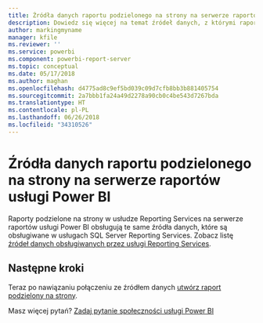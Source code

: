 ```yaml
---
title: Źródła danych raportu podzielonego na strony na serwerze raportów usługi Power BI
description: Dowiedz się więcej na temat źródeł danych, z którymi raporty podzielone na strony (RDL) mogą łączyć się na serwerze raportów usługi Power BI.
author: markingmyname
manager: kfile
ms.reviewer: ''
ms.service: powerbi
ms.component: powerbi-report-server
ms.topic: conceptual
ms.date: 05/17/2018
ms.author: maghan
ms.openlocfilehash: d4775ad8c9ef5bd039c09d7cfb8bb3b881405754
ms.sourcegitcommit: 2a7bbb1fa24a49d2278a90cb0c4be543d7267bda
ms.translationtype: HT
ms.contentlocale: pl-PL
ms.lasthandoff: 06/26/2018
ms.locfileid: "34310526"
---
```

# <a name="paginated-report-data-sources--in-power-bi-report-server"></a>Źródła danych raportu podzielonego na strony na serwerze raportów usługi Power BI
Raporty podzielone na strony w usłudze Reporting Services na serwerze raportów usługi Power BI obsługują te same źródła danych, które są obsługiwane w usługach SQL Server Reporting Services. Zobacz listę [źródeł danych obsługiwanych przez usługi Reporting Services](https://docs.microsoft.com/sql/reporting-services/report-data/data-sources-supported-by-reporting-services-ssrs).

## <a name="next-steps"></a>Następne kroki
Teraz po nawiązaniu połączeniu ze źródłem danych [utwórz raport podzielony na strony](quickstart-create-paginated-report.md).  


Masz więcej pytań? [Zadaj pytanie społeczności usługi Power BI](https://community.powerbi.com/)

